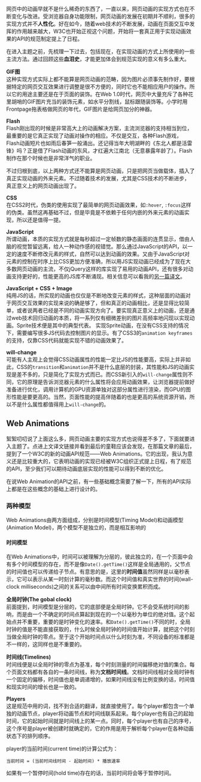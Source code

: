 网页中的动画早就不是什么稀奇的东西了，一直以来，网页动画的实现方式也在不断变化与改进。受浏览器自身功能限制，网页动画的发展在初期并不顺利，很多的实现方式并不**人性化**。好在如今，随着web技术的不断发展，动画在页面交互中发挥的作用越来越大，W3C也开始正视这个问题，开始将一套真正用于实现动画效果的API的规范制定提上了日程。

在进入主题之前，先梳理一下过去，包括现在，在实现动画的方式上所使用的一些主流方法。通过回顾这些**血泪史**，才能更加体会到规范实现的意义有多么重大。

**GIF图**  
这种实现方式实际上都不能算是网页动画的范畴，因为图片必须事先制作好，要根据特定的网页交互效果进行调整是很不方便的，同时它也不能相应用户的操作。所以它的用途主要还是在于页面的装饰。在Web 1.0时代，网页中大量充斥了各种花里胡哨的GIF图片充当的装饰元素，如水平分割线，鼠标跟随装饰等。小学时用Frontpage拖表格做网页的年代，GIF图片是给网页加分的神器。

**Flash**  
Flash刚出现的时候是非常高大上的动画解决方案，主流浏览器的支持相当到位，最重要的是它真正实现了动画对操作的相应。不仅是交互，各种Flash游戏，Flash动画短片也如雨后春笋一般涌出。还记得当年大明湖畔的《东北人都是活雷锋》吗？正是借了Flash动画的东风，才红遍大江南北（无意暴露年龄了）。Flash制作在那个时候也是非常洋气的职业。

不过归根到底，以上两种方式还不能算是网页动画，只是把网页当做载体，插入了真正实现动画的外来元素。不过随着技术的发展，尤其是CSS技术的不断进步，真正意义上的网页动画出现了。

**CSS**  
在CSS2时代，伪类的使用实现了最简单的网页动画效果，如`:hover`, `:focus`这样的伪类。虽然这再基础不过，但是毕竟是不依赖于任何内嵌的外来元素的动画实现，所以还是值得一提。

**JavaScript**  
所谓动画，本质的实现方式就是每秒超过一定帧数的静态画面的连贯显示，借由人脑的视觉暂留远离，给人一种动作感的视错觉。那么通过JavaScript的API，以一定的速度不断修改元素的样式，自然可以达到动画的效果。又由于JavaScript对元素的控制在时序上比CSS更加方便准确，所以用JS实现动画已经成为了现在大多数网页动画的主流，不仅jQuery这样的库实现了易用的动画API，还有很多对动画支持更好的，性能更高的JS库不断涌现。相关信息可以看我的[另一篇译文](https://github.com/classicemi/blog/issues/3)。

**JavaScript + CSS + Image**  
纯用JS的话，所实现的动画也仅仅是不断地改变元素的样式，这种层面的动画对于网页交互效果的实现来说的确是够了，但和真正的动画相比，还是显得比较简单，或者说两者已经是不同的动画实现方向了。要实现真正意义上的动画，还是通过web技术回归动画的本质，将一系列仅有细微差别的图片高频率地闪现以实现动画。Sprite技术便是其中的典型代表。
实现Sprite动画，在没有CSS支持的情况下，需要编写很多JS代码去控制图片的显示。有了CSS3的`animation keyframes`的支持，仅靠CSS代码就能实现不错的动画效果了。

**will-change**  
可能有人主观上会觉得CSS动画属性的性能一定比JS的性能要高，实际上并非如此，CSS的`transition`和`animation`并不是什么底层的封装，其性能和JS的动画实现是差不多的，只是简化了实现方式而已。而CSS新引入的`will-change`属性则不同，它的原理是告诉浏览器元素的什么属性将会应用动画效果，让浏览器提前做好准备进行优化，调用计算机的GPU资源单独对这部分属性进行渲染，而GPU的图形性能是要更高的。当然，页面性能的提高伴随着的也是更高的系统资源开销，所以不是什么属性都值得用上`will-change`的。

## Web Animations
絮絮叨叨说了上面这么多，网页动画主要的实现方式也说得差不多了，下面就要进入主题了。点进上文译文链接并看到最后的童鞋应该会发现，在那篇文章的最后，提到了一个W3C的新的动画API规范——Web Animations。它的出现，我认为意义还是比较重大的，它表明动画的实现已经被W3C组织正式提上日程，有了规范的API，至少我们可以期待动画底层实现的性能可以得到不断的优化。

在说Web Animation的API之前，有一些基础概念需要了解一下，所有的API实际上都是在这些概念的基础上进行设计的。

### 两种模型
Web Animations由两方面组成，分别是时间模型(Timing Model)和动画模型(Animation Model)，两个模型不是独立的，而是相互影响的

#### 时间模型
在Web Animations中，时间可以被理解为分层的，彼此独立的，在一个页面中会有多个时间模型的存在，而不是像`Date().getTime()`这样是全局通用的，父节点的时间值也可以传递给子节点。有意思的是，这里的**时间值**虽然同样是以毫秒表示，它可以表示从某一时刻计算的毫秒数。而这个时间值和真实世界的时间(wall-clock milliseconds)之间的关系可以由中间所有时间变换累积而成。

**全局时钟(The gobal clock)**  
前面提到，时间模型是分层的，它的底部便是全局时钟。它不会受系统时间的影响，而是由一个不确定的时间点算起到现在的一个以毫秒为单位的绝对值。这个起始点并不重要，重要的是时钟变化的速率。和`Date().getTime()`不同的时，全局时钟的值是不能直接获取的，什么时候全局时钟的时间值开始计算，就把这个时刻当做全局时钟的零点。至于这个开始时间点以什么时刻为准，不同设备的标准都是不一样的，这同样也是不重要的。

**时间线(Timelines)**  
时间线便是以全局时钟的零点为基准，每个时刻测量的时间偏移绝对值的集合。每个页面文档都有各自的一条时间线，称为**文档时间线**。文档时间线相对全局时钟有一个固定的偏移，时间值也是单调递增的，如果时间线没有比例变换的话，时间值和现实时间的增长也是一致的。

**Players**  
这是规范中用的词，找不到合适的翻译，就直接使用了。每个player都包含一个单独的动画节点，player将动画节点和时间线联系起来。每个player也有自己的起始时间，它的起始时间就是时间线上的某一点。同时，每个player也有自己的序号，这个序号是player被创建时就确定的，它的作用是用于解析每个player在各种动画状态下的排列顺序。

player的当前时间(current time)的计算公式为：
```
当前时间 = (当前时间线时间 - 起始时间) * 播放速率
```
如果有一个暂停时间(hold time)存在的话，当前时间将会等于暂停时间。

